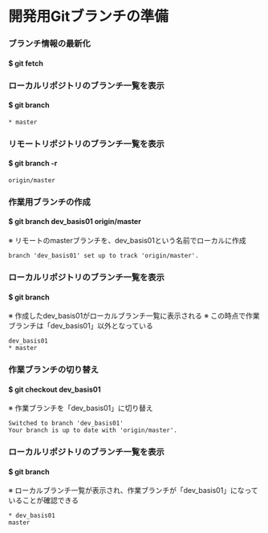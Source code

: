 # 開発用Gitブランチの準備

### ブランチ情報の最新化
#### $ git fetch

### ローカルリポジトリのブランチ一覧を表示
#### $ git branch

    * master

### リモートリポジトリのブランチ一覧を表示
#### $ git branch -r

    origin/master

### 作業用ブランチの作成
#### $ git branch dev_basis01 origin/master
※ リモートのmasterブランチを、dev_basis01という名前でローカルに作成

    branch 'dev_basis01' set up to track 'origin/master'.

### ローカルリポジトリのブランチ一覧を表示
#### $ git branch
※ 作成したdev_basis01がローカルブランチ一覧に表示される
※ この時点で作業ブランチは「dev_basis01」以外となっている

    dev_basis01
    * master

### 作業ブランチの切り替え
#### $ git checkout dev_basis01
※ 作業ブランチを「dev_basis01」に切り替え

    Switched to branch 'dev_basis01'
    Your branch is up to date with 'origin/master'.

### ローカルリポジトリのブランチ一覧を表示
#### $ git branch
※ ローカルブランチ一覧が表示され、作業ブランチが「dev_basis01」になっていることが確認できる

    * dev_basis01
    master